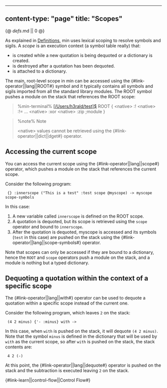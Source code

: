 -----
content-type: "page"
title: "Scopes"
-----
{@ _defs_.md || 0 @}

As explained in [Definitions](/learn-definitions), min uses lexical scoping to resolve symbols and sigils. A *scope* is an execution context (a symbol table really) that:

* is created while a new quotation is being dequoted or a dictionary is created.
* is destroyed after a quotation has been dequoted.
* is attached to a dictionary.

The main, root-level scope in min can be accessed using the {#link-operator||lang||ROOT#} symbol and it typically contains all symbols and sigils imported from all the standard library modules. The ROOT symbol pushes a module on the stack that references the ROOT scope:

> %min-terminal%
> [[/Users/h3rald/test]$](class:prompt) ROOT
>   {
>    &lt;native&gt; :!
>    &lt;native&gt; :!=
>    ...
>    &lt;native&gt; :xor
>    &lt;native&gt; :zip
>    ;module
>   }

> %note%
> Note
>
> &lt;native&gt; values cannot be retrieved using the {#link-operator||dict||dget#} operator.

## Accessing the current scope

You can access the current scope using the {#link-operator||lang||scope#} operator, which pushes a module on the stack that references the current scope.

Consider the following program:

     {} :innerscope ("This is a test" :test scope @myscope) -> myscope scope-symbols

In this case:

1. A new variable called `innerscope` is defined on the ROOT scope.
2. A quotation is dequoted, but its scope is retrieved using the `scope` operator and bound to `innerscope`.
3. After the quotation is dequoted, myscope is accessed and its symbols (`test` in this case) are pushed on the stack using the {#link-operator||lang||scope-symbols#} operator.

Note that scopes can only be accessed if they are bound to a dictionary, hence the `ROOT` and `scope` operators push a module on the stack, and a module is nothing but a typed dictionary.

## Dequoting a quotation within the context of a specific scope

The {#link-operator||lang||with#} operator can be used to dequote a quotation within a specific scope instead of the current one.

Consider the following program, which leaves `2` on the stack:

     (4 2 minus) {'- :minus} with ->

In this case, when `with` is pushed on the stack, it will dequote `(4 2 minus)`. Note that the symbol `minus` is defined in the dictionary that will be used by `with` as the current scope, so after `with` is pushed on the stack, the stack contents are:

     4 2 (-)

At this point, the {#link-operator||lang||dequote#} operator is pushed on the stack and the subtraction is executed leaving `2` on the stack.

{#link-learn||control-flow||Control Flow#}
